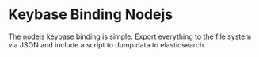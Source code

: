 # Keybase Binding Nodejs

The nodejs keybase binding is simple. Export everything to the file system via JSON and include a script to dump data to elasticsearch.
